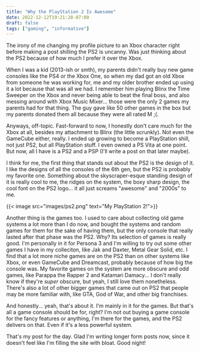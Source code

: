 ```yaml
---
title: "Why the PlayStation 2 Is Awesome"
date: 2022-12-12T19:21:28-07:00
draft: false
tags: ["gaming", "informative"]
---
```


The irony of me changing my profile picture to an Xbox character right before making a post shilling the PS2 is uncanny. Was just thinking about the PS2 because of how much I prefer it over the Xbox.         

When I was a kid (2013-ish or smth), my parents didn't really buy new game consoles like the PS4 or the Xbox One, so when my dad got an old Xbox from someone he was working for, me and my older brother ended up using it a lot because that was all we had. I remember him playing Blinx the Time Sweeper on the Xbox and never being able to beat the final boss, and also messing around with Xbox Music Mixer... those were the only 2 games my parents had for that thing. The guy gave like 50 other games in the box but my parents donated them all because they were all rated M ;(.         

Anyways, off-topic. Fast-forward to now, I honestly don't care much for the Xbox at all, besides my attachment to Blinx (the little scrunkly). Not even the GameCube either, really. I ended up growing to become a PlayStation shill, not just PS2, but all PlayStation stuff. I even owned a PS Vita at one point. But now, all I have is a PS2 and a PSP (I'll write a post on that later maybe).        

I think for me, the first thing that stands out about the PS2 is the design of it. I like the designs of all the consoles of the 6th gen, but the PS2 is probably my favorite one. Something about the skyscraper-esque standing design of it is really cool to me, the ridges on the system, the boxy sharp design, the cool font on the PS2 logo... it all just screams "awesome" and "2000s" to me.      

{{< image src="images/ps2.png" text="My PlayStation 2!">}}

Another thing is the games too. I used to care about collecting old game systems a lot more than I do now, and bought the systems and random games for them for the sake of having them, but the only console that really lasted after that phase was the PS2. Why? Its selection of games is really good. I'm personally in it for Persona 3 and I'm willing to try out some other games I have in my colleciton, like Jak and Daxter, Metal Gear Solid, etc. I find that a lot more niche games are on the PS2 than on other systems like Xbox, or even GameCube and Dreamcast, probably because of how big the console was. My favorite games on the system are more obscure and odd games, like Parappa the Rapper 2 and Katamari Damacy... I don't really know if they're *super* obscure, but yeah, I still love them nonetheless. There's also a lot of other bigger games that came out on PS2 that people may be more familiar with, like GTA, God of War, and other big franchises.       

And honestly... yeah, that's about it. I'm mainly in it for the games. But that's all a game console should be for, right? I'm not out buying a game console for the fancy features or anything, I'm there for the games, and the PS2 delivers on that. Even if it's a less powerful system.        

That's my post for the day. Glad I'm writing longer form posts now, since it doesn't feel like I'm filling the site with bloat. Good night!


